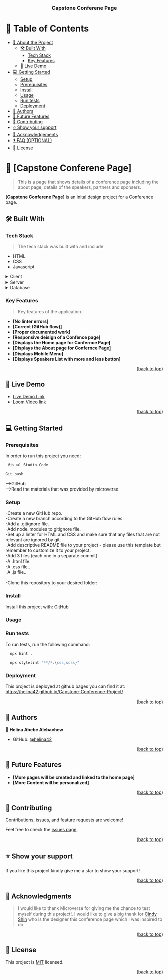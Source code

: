 <a name="readme-top"></a>



<div align="center">
  <!-- You are encouraged to replace this logo with your own! Otherwise you can also remove it. -->
  
  <br/>

  <h3><b>Capstone Conferene Page</b></h3>

</div>

<!-- TABLE OF CONTENTS -->

# 📗 Table of Contents

- [📖 About the Project](#about-project)
  - [🛠 Built With](#built-with)
    - [Tech Stack](#tech-stack)
    - [Key Features](#key-features)
  - [🚀 Live Demo](#live-demo)
- [💻 Getting Started](#getting-started)
  - [Setup](#setup)
  - [Prerequisites](#prerequisites)
  - [Install](#install)
  - [Usage](#usage)
  - [Run tests](#run-tests)
  - [Deployment](#triangular_flag_on_post-deployment)
- [👥 Authors](#authors)
- [🔭 Future Features](#future-features)
- [🤝 Contributing](#contributing)
- [⭐️ Show your support](#support)
- [🙏 Acknowledgements](#acknowledgements)
- [❓ FAQ (OPTIONAL)](#faq)
- [📝 License](#license)

<!-- PROJECT DESCRIPTION -->

# 📖 [Capstone Conferene Page] <a name="about-project"></a>

> This is a page that shows details of a conference page including the about page, details of the speakers, partners and sponsers.

**[Capstone Conferene Page]** is an inital design project for a Conference page.

## 🛠 Built With <a name="built-with"></a>

### Tech Stack <a name="tech-stack"></a>

>  The tech stack was built with and include:
- HTML
- CSS
- Javascript

<details>
  <summary>Client</summary>
  
</details>

<details>
  <summary>Server</summary>
  
</details>

<details>
<summary>Database</summary>

</details>

<!-- Features -->

### Key Features <a name="key-features"></a>

> Key features of the application.

- **[No linter errors]**
- **[Correct (GitHub flow)]**
- **[Proper documented work]**
- **[Responsive deisign of a Confence page]**
- **[Displays the Home page for Confernce Page]**
- **[Displays the About page for Confernce Page]**
- **[Displays Mobile Menu]**
- **[Displays Speakers List with more and less button]**





<p align="right">(<a href="#readme-top">back to top</a>)</p>

<!-- LIVE DEMO -->

## 🚀 Live Demo <a name="live-demo"></a>


- [Live Demo Link](https://helina42.github.io/Capstone-Conference-Project/home.html)
- [Loom Video link](https://www.loom.com/share/bdad9dc75bb747f1943df8a48ac1154a)

<p align="right">(<a href="#readme-top">back to top</a>)</p>

<!-- GETTING STARTED -->

## 💻 Getting Started <a name="getting-started"></a>



### Prerequisites

In order to run this project you need:
```sh
 Visual Studio Code
```
 
 ```sh
 Git bash
```
 
-->GitHub<br>
-->Read the materials that was provided by microverse

<!--
Example command:

```sh
 gem install rails
```
 -->

### Setup

-Create a new GitHub repo.<br>
-Create a new branch according to the GitHub flow rules.<br>
-Add a .gitignore file.<br>
-Add node_modules to gitignore file.<br>
-Set up a linter for HTML and CSS and make sure that any files that are not relevant are ignored by git.<br>
-Add descriptive README file to your project - please use this template but remember to customize it to your project.<br>
-Add 3 files (each one in a separate commit):<br>
        -A .html file.<br>
        -A .css file..<br>
        -A .js file..<br>  
-Clone this repository to your desired folder:



<!--
Example commands:

```sh
  cd my-folder
  git clone git@github.com:myaccount/my-project.git
```
--->

### Install

Install this project with: GitHub

<!--
Example command:

```sh
  cd my-project
  gem install
```
--->

### Usage
<!--
Example command:
```sh
```
--->

<!--
Example command:

```sh
  rails server
```
--->

### Run tests

To run tests, run the following command:
```sh
  npx hint .
```
```sh
  npx stylelint "**/*.{css,scss}"
```

<!--
Example command:

```sh
  bin/rails test test/models/article_test.rb
```
--->

### Deployment
This project is deployed at github pages you can find it at: https://helina42.github.io/Capstone-Conference-Project/

<p align="right">(<a href="#readme-top">back to top</a>)</p>

<!-- AUTHORS -->

## 👥 Authors <a name="authors"></a>


👤 **Helina Abebe Alebachew**

- GitHub: [@helina42](https://github.com/helina42)




<p align="right">(<a href="#readme-top">back to top</a>)</p>

<!-- FUTURE FEATURES -->

## 🔭 Future Features <a name="future-features"></a>

  
 
- **[More pages will be created and linked to the home page]**
- **[More Content will be personalized]**


<p align="right">(<a href="#readme-top">back to top</a>)</p>

<!-- CONTRIBUTING -->

## 🤝 Contributing <a name="contributing"></a>

Contributions, issues, and feature requests are welcome!

Feel free to check the [issues page](../../issues/).

<p align="right">(<a href="#readme-top">back to top</a>)</p>

<!-- SUPPORT -->

## ⭐️ Show your support <a name="support"></a>



If you like this project kindly give me a star to show your support!

<p align="right">(<a href="#readme-top">back to top</a>)</p>

<!-- ACKNOWLEDGEMENTS -->

## 🙏 Acknowledgments <a name="acknowledgements"></a>

> I would like to thank Microverse for giving me the chance to test myself during this project!.
> I would like to give a big thank for [Cindy Shin](./https://www.behance.net/adagio07) who is the designer this conference page which I was inspired to do.


<p align="right">(<a href="#readme-top">back to top</a>)</p>


<!-- LICENSE -->

## 📝 License <a name="license"></a>

This project is [MIT](./LICENSE) licensed.



<p align="right">(<a href="#readme-top">back to top</a>)</p>

